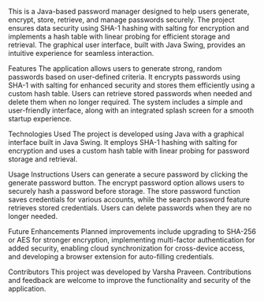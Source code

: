 This is a Java-based password manager designed to help users generate, encrypt, store, retrieve, and manage passwords securely. 
The project ensures data security using SHA-1 hashing with salting for encryption and implements a hash table with linear probing for efficient storage and retrieval. 
The graphical user interface, built with Java Swing, provides an intuitive experience for seamless interaction.

Features
The application allows users to generate strong, random passwords based on user-defined criteria. 
It encrypts passwords using SHA-1 with salting for enhanced security and stores them efficiently using a custom hash table. 
Users can retrieve stored passwords when needed and delete them when no longer required. 
The system includes a simple and user-friendly interface, along with an integrated splash screen for a smooth startup experience.

Technologies Used
The project is developed using Java with a graphical interface built in Java Swing. 
It employs SHA-1 hashing with salting for encryption and uses a custom hash table with linear probing for password storage and retrieval.

Usage Instructions
Users can generate a secure password by clicking the generate password button. 
The encrypt password option allows users to securely hash a password before storage. 
The store password function saves credentials for various accounts, while the search password feature retrieves stored credentials. 
Users can delete passwords when they are no longer needed.

Future Enhancements
Planned improvements include upgrading to SHA-256 or AES for stronger encryption, 
implementing multi-factor authentication for added security, enabling cloud synchronization for cross-device access, 
and developing a browser extension for auto-filling credentials.

Contributors
This project was developed by Varsha Praveen. Contributions and feedback are welcome to improve the functionality and security of the application.
